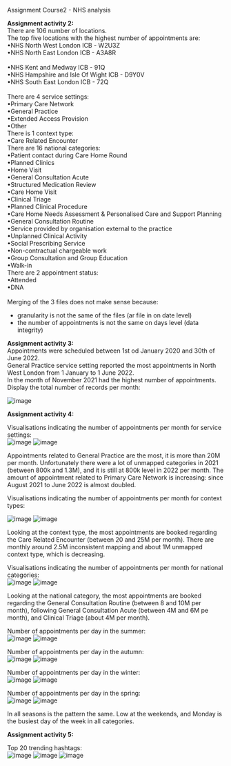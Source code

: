Assignment Course2 - NHS analysis

**Assignment activity 2:** <br>
There are 106 number of locations. <br>
The top five locations with the highest number of appointments are:<br>
  •NHS North West London ICB - W2U3Z            <br>
  •NHS North East London ICB - A3A8R    <br>          
  •NHS Kent and Medway ICB - 91Q                  
  •NHS Hampshire and Isle Of Wight ICB - D9Y0V    <br>
  •NHS South East London ICB - 72Q     <br>           
There are 4 service settings:<br>
  •Primary Care Network<br>
  •General Practice<br>
  •Extended Access Provision<br>
  •Other<br>
There is 1 context type:<br>
  •Care Related Encounter<br>
There are 16 national categories:<br>
  •Patient contact during Care Home Round<br>
  •Planned Clinics<br>
  •Home Visit<br>
  •General Consultation Acute<br>
  •Structured Medication Review<br>
  •Care Home Visit<br>
  •Clinical Triage<br>
  •Planned Clinical Procedure<br>
  •Care Home Needs Assessment & Personalised Care and Support Planning<br>
  •General Consultation Routine<br>
  •Service provided by organisation external to the practice<br>
  •Unplanned Clinical Activity<br>
  •Social Prescribing Service<br>
  •Non-contractual chargeable work<br>
  •Group Consultation and Group Education<br>
  •Walk-in<br>
There are 2 appointment status:<br>
  •Attended<br>
  •DNA<br>
<br>
Merging of the 3 files does not make sense because:<br>
- granularity is not the same of the files (ar file in on date level)<br>
- the number of appointments is not the same on days level (data integrity)<br>

**Assignment activity 3:** <br>
Appointments were scheduled between 1st od January 2020 and 30th of June 2022. <br>
General Practice service setting reported the most appointments in North West London from 1 January to 1 June 2022.<br>
In the month of November 2021 had the highest number of appointments.<br>
Display the total number of records per month:<br>

![image](https://user-images.githubusercontent.com/108824849/197208551-f36138bb-e318-48e1-8649-5f0bd69249f8.png)


**Assignment activity 4:** <br>

Visualisations indicating the number of appointments per month for service settings:<br>
![image](https://user-images.githubusercontent.com/108824849/197209959-71670f25-368c-4412-ad84-477dc5f6f047.png)
![image](https://user-images.githubusercontent.com/108824849/197209976-85fcdd89-0caf-45f1-9ad4-36e696e50f4c.png)

Appointments related to General Practice are the most, it is more than 20M per month. Unfortunately there were a lot of unmapped categories in 2021 (between 800k and 1.3M), and it is still at 800k level in 2022 per month. The amount of appointment related to Primary Care Network is increasing: since August 2021 to June 2022 is almost doubled. 

Visualisations indicating the number of appointments per month for context types:<br>

![image](https://user-images.githubusercontent.com/108824849/197210058-3a3e9657-a16b-4829-b01c-126dd3e16f13.png)
![image](https://user-images.githubusercontent.com/108824849/197210077-8483f4c4-9ea8-4e4f-9acf-7a3c3d2195d6.png)

Looking at the context type, the most appointments are booked regarding the Care Related Encounter (between 20 and 25M per month). There are monthly around 2.5M inconsistent mapping and about 1M unmapped context type, which is decreasing. 

Visualisations indicating the number of appointments per month for national categories:<br>
![image](https://user-images.githubusercontent.com/108824849/197210856-9a5ebd55-e853-4d74-aa44-259d6b4e75e1.png)
![image](https://user-images.githubusercontent.com/108824849/197210872-040666ea-6045-4d44-a2ea-87ea9bd19599.png)

Looking at the national category, the most appointments are booked regarding the General Consultation Routine (between 8 and 10M per month), following General Consultation Acute (between 4M and 6M pe month), and Clinical Triage (about 4M per month).

Number of appointments per day in the summer: <br>
![image](https://user-images.githubusercontent.com/108824849/197211440-725fda62-bc0a-4809-bcc7-a58dcb3f09b7.png)
![image](https://user-images.githubusercontent.com/108824849/197211461-89ca9681-7e2f-4ef1-afe7-c253770439b3.png)

Number of appointments per day in the autumn: <br>
![image](https://user-images.githubusercontent.com/108824849/197211549-67d843ba-5608-4a03-b63e-515d6b7e69af.png)
![image](https://user-images.githubusercontent.com/108824849/197211566-53c5de1d-a0d5-4526-a97b-40c3a9cdd092.png)

Number of appointments per day in the winter: <br>
![image](https://user-images.githubusercontent.com/108824849/197211620-ce3ac235-bdf8-4f8a-b66d-f2aacf2705f9.png)
![image](https://user-images.githubusercontent.com/108824849/197211659-4b27dd64-7da4-4a12-a4a6-6483d2688005.png)

Number of appointments per day in the spring: <br>
![image](https://user-images.githubusercontent.com/108824849/197211725-542a62d3-0279-4f3b-8139-aa7f33c03b25.png)
![image](https://user-images.githubusercontent.com/108824849/197211754-79f0c2ec-d3af-4be5-bbde-15821d591f0a.png)

In all seasons is the pattern the same. Low at the weekends, and Monday is the busiest day of the week in all categories.  

**Assignment activity 5:** <br>

Top 20 trending hashtags:<br>
![image](https://user-images.githubusercontent.com/108824849/197213028-944bd8c5-64e7-42c4-bb39-5d0e4735eda8.png)
![image](https://user-images.githubusercontent.com/108824849/197213250-50e06742-412c-43fa-9d41-7ce8540bf07b.png)
![image](https://user-images.githubusercontent.com/108824849/197213273-09fd55a1-e4c1-4506-bf39-66ec39e0e08a.png)



